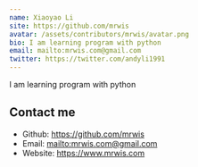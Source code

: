 ```yaml
---
name: Xiaoyao Li
site: https://github.com/mrwis
avatar: /assets/contributors/mrwis/avatar.png
bio: I am learning program with python
email: mailto:mrwis.com@gmail.com
twitter: https://twitter.com/andyli1991
---
```


I am learning program with python

## Contact me

- Github: <https://github.com/mrwis>
- Email: <mailto:mrwis.com@gmail.com>
- Website: <https://www.mrwis.com>
